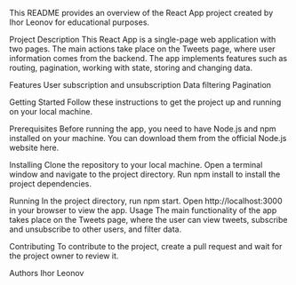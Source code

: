 This README provides an overview of the React App project created by Ihor Leonov
for educational purposes.

Project Description 
This React App is a single-page web application with two
pages. The main actions take place on the Tweets page, where user information
comes from the backend. The app implements features such as routing, pagination,
working with state, storing and changing data.

Features 
User subscription and unsubscription 
Data filtering 
Pagination 

Getting Started 
Follow these instructions to get the project up and running on your
local machine.

Prerequisites 
Before running the app, you need to have Node.js and npm installed
on your machine. You can download them from the official Node.js website here.

Installing 
Clone the repository to your local machine. Open a terminal window
and navigate to the project directory. Run npm install to install the project
dependencies. 

Running 
In the project directory, run npm start. Open
http://localhost:3000 in your browser to view the app. Usage The main
functionality of the app takes place on the Tweets page, where the user can view
tweets, subscribe and unsubscribe to other users, and filter data.

Contributing 
To contribute to the project, create a pull request and wait for
the project owner to review it.

Authors 
Ihor Leonov

